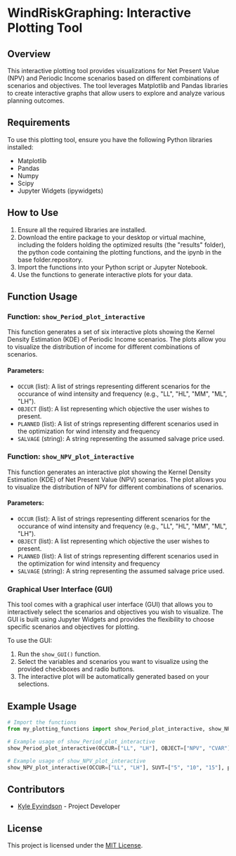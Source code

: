 # WindRiskGraphing: Interactive Plotting Tool

## Overview

This interactive plotting tool provides visualizations for Net Present Value (NPV) and Periodic Income scenarios based on different combinations of scenarios and objectives. The tool leverages Matplotlib and Pandas libraries to create interactive graphs that allow users to explore and analyze various planning outcomes.

## Requirements

To use this plotting tool, ensure you have the following Python libraries installed:

- Matplotlib
- Pandas
- Numpy
- Scipy
- Jupyter Widgets (ipywidgets)

## How to Use

1. Ensure all the required libraries are installed.
2. Download the entire package to your desktop or virtual machine, including the folders holding the optimized results (the "results" folder), the python code containing the plotting functions, and the ipynb in the base folder.repository.
3. Import the functions into your Python script or Jupyter Notebook.
4. Use the functions to generate interactive plots for your data.

## Function Usage

### Function: `show_Period_plot_interactive`

This function generates a set of six interactive plots showing the Kernel Density Estimation (KDE) of Periodic Income scenarios. The plots allow you to visualize the distribution of income for different combinations of scenarios.

#### Parameters:

- `OCCUR` (list): A list of strings representing different scenarios for the occurance of wind intensity and frequency (e.g., "LL", "HL", "MM", "ML", "LH").
- `OBJECT` (list): A list representing which objective the user wishes to present.
- `PLANNED` (list): A list of strings representing different scenarios used in the optimization for wind intensity and frequency
- `SALVAGE` (string): A string representing the assumed salvage price used.

### Function: `show_NPV_plot_interactive`

This function generates an interactive plot showing the Kernel Density Estimation (KDE) of Net Present Value (NPV) scenarios. The plot allows you to visualize the distribution of NPV for different combinations of scenarios.

#### Parameters:

- `OCCUR` (list): A list of strings representing different scenarios for the occurance of wind intensity and frequency (e.g., "LL", "HL", "MM", "ML", "LH").
- `OBJECT` (list): A list representing which objective the user wishes to present.
- `PLANNED` (list): A list of strings representing different scenarios used in the optimization for wind intensity and frequency
- `SALVAGE` (string): A string representing the assumed salvage price used.

### Graphical User Interface (GUI)

This tool comes with a graphical user interface (GUI) that allows you to interactively select the scenarios and objectives you wish to visualize. The GUI is built using Jupyter Widgets and provides the flexibility to choose specific scenarios and objectives for plotting.

To use the GUI:

1. Run the `show_GUI()` function.
2. Select the variables and scenarios you want to visualize using the provided checkboxes and radio buttons.
3. The interactive plot will be automatically generated based on your selections.

## Example Usage

```python
# Import the functions
from my_plotting_functions import show_Period_plot_interactive, show_NPV_plot_interactive

# Example usage of show_Period_plot_interactive
show_Period_plot_interactive(OCCUR=["LL", "LH"], OBJECT=["NPV", "CVAR"], plotts=[0, 4], EXTRA="_example")

# Example usage of show_NPV_plot_interactive
show_NPV_plot_interactive(OCCUR=["LL", "LH"], SUVT=["5", "10", "15"], plotts=[0, 1, 2], EXTRA="_example")
```

## Contributors

- [Kyle Eyvindson](https://github.com/eyvindson) - Project Developer

## License

This project is licensed under the [MIT License](LICENSE).

